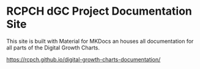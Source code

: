 # RCPCH dGC Project Documentation Site

This site is built with Material for MKDocs an houses all documentation for all parts of the Digital Growth Charts.

https://rcpch.github.io/digital-growth-charts-documentation/
